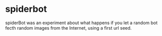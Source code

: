 spiderbot
=======

spiderBot was an experiment about what happens if you let a random bot fecth
random images from the Internet, using a first url seed.
